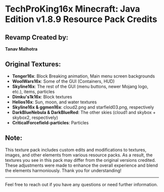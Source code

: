 # TechProKing16x Minecraft: Java Edition v1.8.9 Resource Pack Credits

## Revamp Created by:
**Tanav Malhotra**

## Original Textures:

- **Tenger16x**: Block Breaking animation, Main menu screen backgrounds
- **WoolWars16x**: Some of the GUI (Containers, HUD)
- **Skyline16x**: The rest of the GUI (menu buttons, newer Mojang logo, etc.), items, particles
- **Dimku's1k16x**: Block textures
- **Helios16x**: Sun, moon, and water textures
- **Skyline16x & ggmen16x**: cloud2.png and starfield03.png, respectively
- **DarkBlueNebula & DarkBlueRed**: The other skies (cloud1 and skybox + skybox2, respectively)
- **CriticalForcefield-particles**: Particles

## Note:
This texture pack includes custom edits and modifications to textures, images, and other elements from various resource packs. As a result, the textures you see in this pack may differ from the original versions credited. These adjustments were made to enhance the overall experience and blend the elements harmoniously. Thank you for understanding!

---

Feel free to reach out if you have any questions or need further information.

